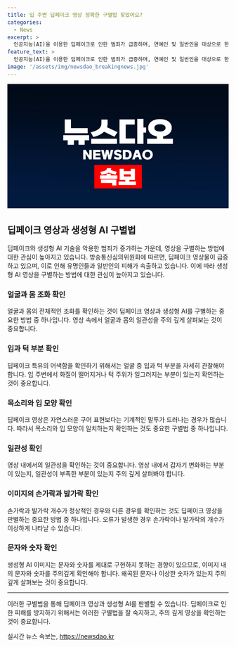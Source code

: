 ```yaml
---
title: 입 주변 딥페이크 영상 정확한 구별법 찾았어요?
categories:
  - News
excerpt: >
  인공지능(AI)을 이용한 딥페이크로 인한 범죄가 급증하며, 연예인 및 일반인을 대상으로 한 음란한 영상물의 유포가 증가하고 있다. 이에 따라 딥페이크 영상을 식별하는 방법에 대한 관심이 높아지고 있는데, 딥페이크 특유의 어색함과 손가락, 발가락이 6개 이상인 경우, 목소리와 입 모양의 불일치 등을 확인하는 방법이 소개되고 있다. 또한, 영상이 일관성을 잃거나 문자와 숫자를 제대로 표현하지 못하는 경향도 있는데, 이러한 특징을 확인하여 딥페이크를 판별할 수 있다고 밝혀졌다.
feature_text: >
  인공지능(AI)을 이용한 딥페이크로 인한 범죄가 급증하며, 연예인 및 일반인을 대상으로 한 음란한 영상물의 유포가 증가하고 있다. 이에 따라 딥페이크 영상을 식별하는 방법에 대한 관심이 높아지고 있는데, 딥페이크 특유의 어색함과 손가락, 발가락이 6개 이상인 경우, 목소리와 입 모양의 불일치 등을 확인하는 방법이 소개되고 있다. 또한, 영상이 일관성을 잃거나 문자와 숫자를 제대로 표현하지 못하는 경향도 있는데, 이러한 특징을 확인하여 딥페이크를 판별할 수 있다고 밝혀졌다.
image: '/assets/img/newsdao_breakingnews.jpg'
---
```


<p><img src="/assets/img/newsdao_breakingnews.jpg" alt="ontimetimes 속보" /></p>

<h2 data-ke-size="size26">딥페이크 영상과 생성형 AI 구별법</h2>

<p data-ke-size="size16">딥페이크와 생성형 AI 기술을 악용한 범죄가 증가하는 가운데, 영상을 구별하는 방법에 대한 관심이 높아지고 있습니다. 방송통신심의위원회에 따르면, 딥페이크 영상물이 급증하고 있으며, 이로 인해 유명인들과 일반인의 피해가 속출하고 있습니다. 이에 따라 생성형 AI 영상을 구별하는 방법에 대한 관심이 높아지고 있습니다.</p>

<h3>얼굴과 몸 조화 확인</h3>

<p data-ke-size="size16">얼굴과 몸의 전체적인 조화를 확인하는 것이 딥페이크 영상과 생성형 AI를 구별하는 중요한 방법 중 하나입니다. 영상 속에서 얼굴과 몸의 일관성을 주의 깊게 살펴보는 것이 중요합니다.</p>

<h3>입과 턱 부분 확인</h3>

<p data-ke-size="size16">딥페이크 특유의 어색함을 확인하기 위해서는 얼굴 중 입과 턱 부분을 자세히 관찰해야 합니다. 입 주변에서 화질이 떨어지거나 턱 주위가 일그러지는 부분이 있는지 확인하는 것이 중요합니다.</p>

<h3>목소리와 입 모양 확인</h3>

<p data-ke-size="size16">딥페이크 영상은 자연스러운 구어 표현보다는 기계적인 말투가 드러나는 경우가 많습니다. 따라서 목소리와 입 모양이 일치하는지 확인하는 것도 중요한 구별법 중 하나입니다.</p>

<h3>일관성 확인</h3>

<p data-ke-size="size16">영상 내에서의 일관성을 확인하는 것이 중요합니다. 영상 내에서 갑자기 변화하는 부분이 있는지, 일관성이 부족한 부분이 있는지 주의 깊게 살펴봐야 합니다.</p>

<h3>이미지의 손가락과 발가락 확인</h3>

<p data-ke-size="size16">손가락과 발가락 개수가 정상적인 경우와 다른 경우를 확인하는 것도 딥페이크 영상을 판별하는 중요한 방법 중 하나입니다. 오류가 발생한 경우 손가락이나 발가락의 개수가 이상하게 나타날 수 있습니다.</p>

<h3>문자와 숫자 확인</h3>

<p data-ke-size="size16">생성형 AI 이미지는 문자와 숫자를 제대로 구현하지 못하는 경향이 있으므로, 이미지 내의 문자와 숫자를 주의깊게 확인해야 합니다. 왜곡된 문자나 이상한 숫자가 있는지 주의 깊게 살펴보는 것이 중요합니다.</p>

<hr>

<p data-ke-size="size16">이러한 구별법을 통해 딥페이크 영상과 생성형 AI를 판별할 수 있습니다. 딥페이크로 인한 피해를 방지하기 위해서는 이러한 구별법을 잘 숙지하고, 주의 깊게 영상을 확인하는 것이 중요합니다.</p>
실시간 뉴스 속보는, <a href="https://newsdao.kr" rel="dofollow">https://newsdao.kr</a>



